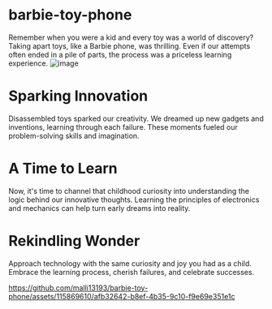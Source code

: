 # barbie-toy-phone
Remember when you were a kid and every toy was a world of discovery? Taking apart toys, like a Barbie phone, was thrilling. Even if our attempts often ended in a pile of parts, the process was a priceless learning experience.
![image](https://github.com/malli13193/barbie-toy-phone/assets/115869610/18a8d040-dd07-4a31-9b9b-0279bdad9799)


# Sparking Innovation
Disassembled toys sparked our creativity. We dreamed up new gadgets and inventions, learning through each failure. These moments fueled our problem-solving skills and imagination.

# A Time to Learn
Now, it's time to channel that childhood curiosity into understanding the logic behind our innovative thoughts. Learning the principles of electronics and mechanics can help turn early dreams into reality.

# Rekindling Wonder
Approach technology with the same curiosity and joy you had as a child. Embrace the learning process, cherish failures, and celebrate successes.

https://github.com/malli13193/barbie-toy-phone/assets/115869610/afb32642-b8ef-4b35-9c10-f9e69e351e1c

